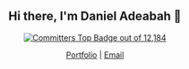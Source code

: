 <h2 align="center">Hi there, I'm Daniel Adeabah 👋</h4>

<p align="center">
  <a href="https://user-badge.committers.top/ghana/danieladeabah">
    <img src="https://user-badge.committers.top/ghana/danieladeabah.svg" alt="Committers Top Badge" />
  </span> out of 12,184
</p>

<p align="center">
  <a href="https://danieladeabah.vercel.app">Portfolio</a> |
  <a href="mailto:danieladeabaa@gmail.com">Email</a>
</p>
